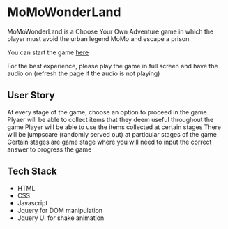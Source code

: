 # MoMoWonderLand 

MoMoWonderLand is a Choose Your Own Adventure game in which the player must avoid the urban legend MoMo and escape a prison.

You can start the game [here](https://shizhenggg.github.io/MomoWonderLand/)

For the best experience, please play the game in full screen and have the audio on (refresh the page if the audio is not playing)

## User Story
At every stage of the game, choose an option to proceed in the game. 
Plyaer will be able to collect items that they deem useful throughout the game
Player will be able to use the items collected at certain stages 
There will be jumpscare (randomly served out) at particular stages of the game 
Certain stages are game stage where you will need to input the correct answer to progress the game

## Tech Stack
* HTML
* CSS 
* Javascript
* Jquery for DOM manipulation
* Jquery UI for shake animation 



